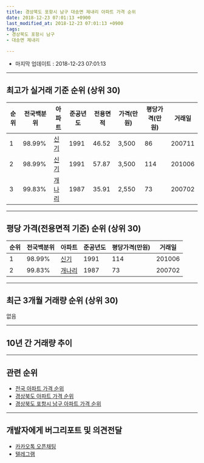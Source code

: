 ```yaml
---
title: 경상북도 포항시 남구 대송면 제내리 아파트 가격 순위
date: 2018-12-23 07:01:13 +0900
last_modified_at: 2018-12-23 07:01:13 +0900
tags:
- 경상북도 포항시 남구
- 대송면 제내리

---
```


* 마지막 업데이트 : 2018-12-23 07:01:13

---

## 최고가 실거래 기준 순위 (상위 30)


|순위|전국백분위|아파트|준공년도|전용면적|가격(만원)|평당가격(만원)|거래일|
|---|---|---|---|---|---|---|---|
|1|98.99%|[신기](https://search.naver.com/search.naver?query=%EA%B2%BD%EC%83%81%EB%B6%81%EB%8F%84+%ED%8F%AC%ED%95%AD%EC%8B%9C+%EB%82%A8%EA%B5%AC+%EB%8C%80%EC%86%A1%EB%A9%B4+%EC%A0%9C%EB%82%B4%EB%A6%AC+%EC%8B%A0%EA%B8%B0)|1991|46.52|3,500|86|200711|
|2|98.99%|[신기](https://search.naver.com/search.naver?query=%EA%B2%BD%EC%83%81%EB%B6%81%EB%8F%84+%ED%8F%AC%ED%95%AD%EC%8B%9C+%EB%82%A8%EA%B5%AC+%EB%8C%80%EC%86%A1%EB%A9%B4+%EC%A0%9C%EB%82%B4%EB%A6%AC+%EC%8B%A0%EA%B8%B0)|1991|57.87|3,500|114|201006|
|3|99.83%|[개나리](https://search.naver.com/search.naver?query=%EA%B2%BD%EC%83%81%EB%B6%81%EB%8F%84+%ED%8F%AC%ED%95%AD%EC%8B%9C+%EB%82%A8%EA%B5%AC+%EB%8C%80%EC%86%A1%EB%A9%B4+%EC%A0%9C%EB%82%B4%EB%A6%AC+%EA%B0%9C%EB%82%98%EB%A6%AC)|1987|35.91|2,550|73|200702|


---

## 평당 가격(전용면적 기준) 순위 (상위 30)


|순위|전국백분위|아파트|준공년도|평당가격(만원)|거래일|
|---|---|---|---|---|---|
|1|98.99%|[신기](https://search.naver.com/search.naver?query=%EA%B2%BD%EC%83%81%EB%B6%81%EB%8F%84+%ED%8F%AC%ED%95%AD%EC%8B%9C+%EB%82%A8%EA%B5%AC+%EB%8C%80%EC%86%A1%EB%A9%B4+%EC%A0%9C%EB%82%B4%EB%A6%AC+%EC%8B%A0%EA%B8%B0)|1991|114|201006|
|2|99.83%|[개나리](https://search.naver.com/search.naver?query=%EA%B2%BD%EC%83%81%EB%B6%81%EB%8F%84+%ED%8F%AC%ED%95%AD%EC%8B%9C+%EB%82%A8%EA%B5%AC+%EB%8C%80%EC%86%A1%EB%A9%B4+%EC%A0%9C%EB%82%B4%EB%A6%AC+%EA%B0%9C%EB%82%98%EB%A6%AC)|1987|73|200702|


---

## 최근 3개월 거래량 순위 (상위 30)

없음

---

## 10년 간 거래량 추이


<div style="width:100%;">
    <canvas id="deal_progress" height="250"></canvas>
</div>

<script>
new Chart(document.getElementById("deal_progress"), {
    type: 'line',
    data: {
        labels: ['200812','200901','200902','200903','200904','200905','200906','200907','200908','200909','200910','200911','200912','201001','201002','201003','201004','201005','201006','201007','201008','201009','201010','201011','201012','201101','201102','201103','201104','201105','201106','201107','201108','201109','201110','201111','201112','201201','201202','201203','201204','201205','201206','201207','201208','201209','201210','201211','201212','201301','201302','201303','201304','201305','201306','201307','201308','201309','201310','201311','201312','201401','201402','201403','201404','201405','201406','201407','201408','201409','201410','201411','201412','201501','201502','201503','201504','201505','201506','201507','201508','201509','201510','201511','201512','201601','201602','201603','201604','201605','201606','201607','201608','201609','201610','201611','201612','201701','201702','201703','201704','201705','201706','201707','201708','201709','201710','201711','201712','201801','201802','201803','201804','201805','201806','201807','201808','201809','201810','201811','201812'],
        datasets: [{
            label: '실거래 수',
            pointRadius: 1,
            data: [0, 0, 2, 3, 0, 0, 0, 0, 1, 1, 1, 0, 1, 0, 0, 0, 1, 1, 2, 2, 0, 1, 0, 1, 0, 0, 0, 3, 0, 0, 0, 1, 2, 0, 0, 1, 0, 0, 3, 1, 3, 0, 0, 0, 1, 0, 1, 1, 0, 3, 2, 2, 1, 1, 0, 1, 1, 0, 0, 0, 0, 0, 0, 1, 1, 1, 1, 0, 2, 1, 0, 1, 0, 1, 0, 1, 1, 1, 2, 0, 1, 2, 2, 0, 3, 2, 0, 0, 0, 2, 1, 0, 0, 0, 0, 0, 1, 1, 0, 0, 0, 0, 0, 1, 0, 0, 2, 0, 3, 0, 0, 0, 0, 2, 0, 1, 0, 1, 0, 0, 0],
            borderColor: "rgba(255, 201, 14, 1)",
            backgroundColor: "rgba(255, 201, 14, 0.5)",
            fill: true,
        }]
    },
    options: {
        responsive: true,
        title: {
            display: true,
            text: '10년간 거래량 추이'
        },
        tooltips: {
            mode: 'index',
            intersect: false,
        },
        hover: {
            mode: 'nearest',
            intersect: true
        },
        scales: {
            xAxes: [{
                display: true,
                scaleLabel: {
                    display: true,
                    labelString: '년/월'
                }
            }],
            yAxes: [{
                display: true,
                ticks: {
                    suggestedMin: 0,
                },
                scaleLabel: {
                    display: true,
                    labelString: '실거래 수'
                }
            }]
        }
    }
});

</script>


---

## 관련 순위

- [전국 아파트 가격 순위](https://inasie.github.io/apt-ranking/전국)
- [경상북도 아파트 가격 순위](https://inasie.github.io/apt-ranking/경상북도)
- [경상북도 포항시 남구 아파트 가격 순위](https://inasie.github.io/apt-ranking/경상북도-포항시-남구)


---

## 개발자에게 버그리포트 및 의견전달

- [카카오톡 오픈채팅](https://open.kakao.com/o/gLJUAP4)
- [텔레그램](https://t.me/inasie)

